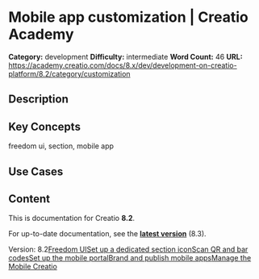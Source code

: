 # Mobile app customization | Creatio Academy

**Category:** development **Difficulty:** intermediate **Word Count:** 46
**URL:**
https://academy.creatio.com/docs/8.x/dev/development-on-creatio-platform/8.2/category/customization

## Description

## Key Concepts

freedom ui, section, mobile app

## Use Cases

## Content

This is documentation for Creatio **8.2**.

For up-to-date documentation, see the
**[latest version](/docs/8.x/dev/development-on-creatio-platform/getting-started/development-recommendations)**
(8.3).

Version:
8.2[Freedom UI](/docs/8.x/dev/development-on-creatio-platform/8.2/freedomui-mobile)[Set up a dedicated section icon](/docs/8.x/dev/development-on-creatio-platform/8.2/mobile-development/customization/set-up-section-icon)[Scan QR and bar codes](/docs/8.x/dev/development-on-creatio-platform/8.2/category/scan-qr-and-bar-codes)[Set up the mobile portal](/docs/8.x/dev/development-on-creatio-platform/8.2/mobile-development/customization/overview)[Brand and publish mobile apps](/docs/8.x/dev/development-on-creatio-platform/8.2/category/brand-and-publish-mobile-apps)[Manage the Mobile Creatio](/docs/8.x/dev/development-on-creatio-platform/8.2/mobile-development/customization/mobile-creatio-for-intune)
